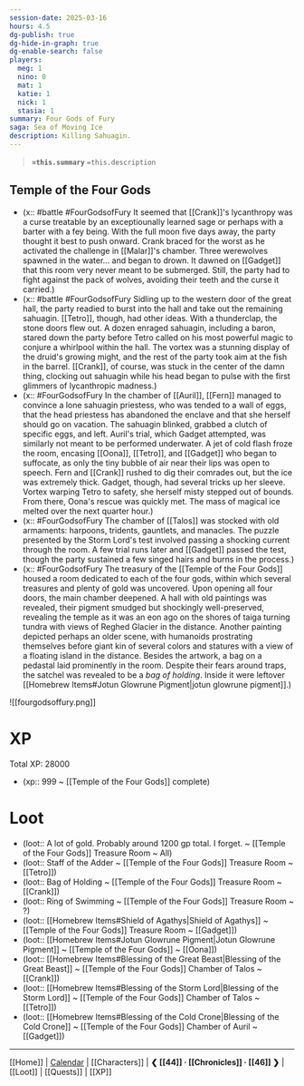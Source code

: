 ```yaml
---
session-date: 2025-03-16
hours: 4.5
dg-publish: true
dg-hide-in-graph: true
dg-enable-search: false
players:
  meg: 1
  nino: 0
  mat: 1
  katie: 1
  nick: 1
  stasia: 1
summary: Four Gods of Fury
saga: Sea of Moving Ice
description: Killing Sahuagin.
---
```


> **`=this.summary`**
> `=this.description`

## Temple of the Four Gods
- (x::  #battle #FourGodsofFury It seemed that [[Crank]]'s lycanthropy was a  curse treatable by an exceptiounally learned sage or perhaps with a barter with a fey being. With the full moon five days away, the party thought it best to push onward. Crank braced for the worst as he activated the challenge in [[Malar]]'s chamber. Three werewolves spawned in the water... and began to drown. It dawned on [[Gadget]] that this room very never meant to be submerged. Still, the party had to fight against the pack of wolves, avoiding their teeth and the curse it carried.)
- (x::  #battle #FourGodsofFury Sidling up to the western door of the great hall, the party readied to burst into the hall and take out the remaining sahuagin. [[Tetro]], though, had other ideas. With a thunderclap, the stone doors flew out. A dozen enraged sahuagin, including a baron, stared down the party before Tetro called on his most powerful magic to conjure a whirlpool within the hall. The vortex was a stunning display of the druid's growing might, and the rest of the party took aim at the fish in the barrel. [[Crank]], of course, was stuck in the center of the damn thing, clocking out sahuagin while his head began to pulse with the first glimmers of lycanthropic madness.)
- (x::  #FourGodsofFury In the chamber of [[Auril]], [[Fern]] managed to convince a lone sahuagin priestess, who was tended to a wall of eggs, that the head priestess has abandoned the enclave and that she herself should go on vacation. The sahuagin blinked, grabbed a clutch of specific eggs, and left. Auril's trial, which Gadget attempted, was similarly not meant to be performed underwater. A jet of cold flash froze the room, encasing [[Oona]], [[Tetro]], and [[Gadget]] who began to suffocate, as only the tiny bubble of air near their lips was open to speech. Fern and [[Crank]] rushed to dig their comrades out, but the ice was extremely thick. Gadget, though, had several tricks up her sleeve. Vortex warping Tetro to safety, she herself misty stepped out of bounds. From there, Oona's rescue was quickly met. The mass of magical ice melted over the next quarter hour.)
- (x::  #FourGodsofFury The chamber of [[Talos]] was stocked with old armaments: harpoons, tridents, gauntlets, and manacles. The puzzle presented by the Storm Lord's test involved passing a shocking current through the room. A few trial runs later and [[Gadget]] passed the test, though the party sustained a few singed hairs and burns in the process.)
- (x::  #FourGodsofFury The treasury of the [[Temple of the Four Gods]] housed a room dedicated to each of the four gods, within which several treasures and plenty of gold was uncovered. Upon opening all four doors, the main chamber deepened. A hall with old paintings was revealed, their pigment smudged but shockingly well-preserved, revealing the temple as it was an eon ago on the shores of taiga turning tundra with views of Reghed Glacier in the distance. Another painting depicted perhaps an older scene, with humanoids prostrating themselves before giant kin of several colors and statures with a view of a floating island in the distance. Besides the artwork, a bag on a pedastal laid prominently in the room. Despite their fears around traps, the satchel was revealed to be a *bag of holding*. Inside it were leftover [[Homebrew Items#Jotun Glowrune Pigment|jotun glowrune pigment]].)

![[fourgodsoffury.png]]

# XP
Total XP: 28000
- (xp:: 999 ~ [[Temple of the Four Gods]] complete) 

# Loot

- (loot::  A lot of gold. Probably around 1200 gp total. I forget. ~ [[Temple of the Four Gods]] Treasure Room ~ All)
- (loot::  Staff of the Adder ~ [[Temple of the Four Gods]] Treasure Room ~ [[Tetro]])
- (loot::  Bag of Holding ~ [[Temple of the Four Gods]] Treasure Room ~ [[Crank]])
- (loot::  Ring of Swimming ~ [[Temple of the Four Gods]] Treasure Room ~ ?)
- (loot::  [[Homebrew Items#Shield of Agathys|Shield of Agathys]] ~ [[Temple of the Four Gods]] Treasure Room ~ [[Gadget]])
- (loot::  [[Homebrew Items#Jotun Glowrune Pigment|Jotun Glowrune Pigment]] ~ [[Temple of the Four Gods]] ~ [[Oona]])
- (loot::  [[Homebrew Items#Blessing of the Great Beast|Blessing of the Great Beast]] ~ [[Temple of the Four Gods]] Chamber of Talos ~ [[Crank]])
- (loot::  [[Homebrew Items#Blessing of the Storm Lord|Blessing of the Storm Lord]] ~ [[Temple of the Four Gods]] Chamber of Talos ~ [[Tetro]])
- (loot::  [[Homebrew Items#Blessing of the Cold Crone|Blessing of the Cold Crone]] ~ [[Temple of the Four Gods]] Chamber of Auril ~ [[Gadget]])


---
[[Home]] | [Calendar](https://app.fantasy-calendar.com/calendars/38f9e3f5098bac1f655a4fb4241f35eb) | [[Characters]] | **❮ [[44]] · [[Chronicles]] ·  [[46]] ❯** | [[Loot]] | [[Quests]]  | [[XP]]